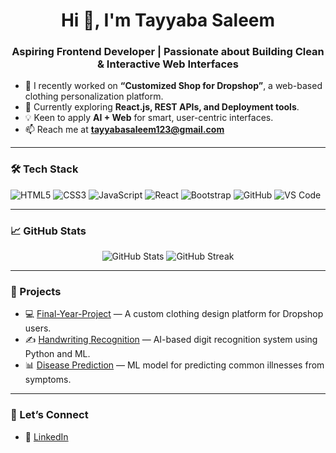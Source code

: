 <h1 align="center">Hi 👋, I'm Tayyaba Saleem</h1>
<h3 align="center">Aspiring Frontend Developer | Passionate about Building Clean & Interactive Web Interfaces</h3>

- 🔭 I recently worked on **“Customized Shop for Dropshop”**, a web-based clothing personalization platform.  
- 🌱 Currently exploring **React.js, REST APIs, and Deployment tools**.  
- 💡 Keen to apply **AI + Web** for smart, user-centric interfaces.  
- 📫 Reach me at **tayyabasaleem123@gmail.com**  

---

### 🛠️ Tech Stack
![HTML5](https://img.shields.io/badge/-HTML5-E34F26?logo=html5&logoColor=white)
![CSS3](https://img.shields.io/badge/-CSS3-1572B6?logo=css3)
![JavaScript](https://img.shields.io/badge/-JavaScript-F7DF1E?logo=javascript&logoColor=black)
![React](https://img.shields.io/badge/-React-61DAFB?logo=react&logoColor=black)
![Bootstrap](https://img.shields.io/badge/-Bootstrap-563D7C?logo=bootstrap&logoColor=white)
![GitHub](https://img.shields.io/badge/-GitHub-181717?logo=github)
![VS Code](https://img.shields.io/badge/-VSCode-007ACC?logo=visual-studio-code)

---

### 📈 GitHub Stats
<p align="center">
  <img src="https://github-readme-stats.vercel.app/api?username=Tayyaba-22&show_icons=true&theme=radical" alt="GitHub Stats" />
  <img src="https://streak-stats.demolab.com/?user=Tayyaba-22&theme=radical" alt="GitHub Streak" />
</p>

---

### 🚀 Projects
- 💻 [Final-Year-Project](https://github.com/Tayyaba-22/Final-Year-Project) — A custom clothing design platform for Dropshop users.
- ✍️ [Handwriting Recognition](https://github.com/Tayyaba-22/Handwriting-Recognition) — AI-based digit recognition system using Python and ML.
- 📊 [Disease Prediction](https://github.com/Tayyaba-22/Disease-Prediction) — ML model for predicting common illnesses from symptoms.

---

### 🤝 Let’s Connect
- 💼 [LinkedIn](https://www.linkedin.com/in/tayyaba-saleem-9a165527a/)
